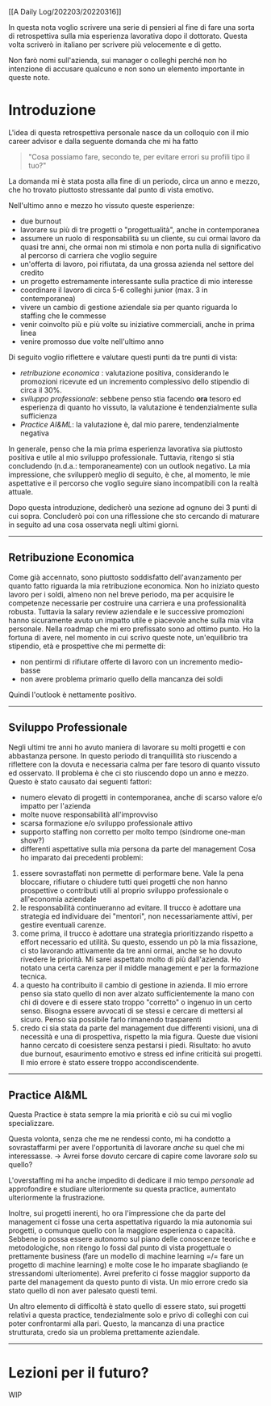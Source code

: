[[A Daily Log/202203/20220316]]

In questa nota voglio scrivere una serie di pensieri al fine di fare una sorta di retrospettiva sulla mia esperienza lavorativa dopo il dottorato. Questa volta scriverò in italiano per scrivere più velocemente e di getto. 

Non farò nomi sull'azienda, sui manager o colleghi perché non ho intenzione di accusare qualcuno e non sono un elemento importante in queste note. 

# Introduzione
L'idea di questa retrospettiva personale nasce da un colloquio con il mio career advisor e dalla seguente domanda che mi ha fatto

> "Cosa possiamo fare, secondo te, per evitare errori su profili tipo il tuo?"

La domanda mi è stata posta alla fine di un periodo, circa un anno e mezzo, che ho trovato piuttosto stressante dal punto di vista emotivo. 

Nell'ultimo anno e mezzo ho vissuto queste esperienze:
- due burnout
- lavorare su più di tre progetti o "progettualità", anche in contemporanea
- assumere un ruolo di responsabilità su un cliente, su cui ormai lavoro da quasi tre anni, che ormai non mi stimola e non porta nulla di significativo al percorso di carriera che voglio seguire
- un'offerta di lavoro, poi rifiutata, da una grossa azienda nel settore del credito
- un progetto estremamente interessante sulla practice di mio interesse
- coordinare il lavoro di circa 5-6 colleghi junior (max. 3 in contemporanea)
- vivere un cambio di gestione aziendale sia per quanto riguarda lo staffing che le commesse
- venir coinvolto più e più volte su iniziative commerciali, anche in prima linea
- venire promosso due volte nell'ultimo anno

Di seguito voglio riflettere e valutare questi punti da tre punti di vista:
- _retribuzione economica_ : valutazione positiva, considerando le promozioni ricevute ed un incremento complessivo dello stipendio di circa il 30%. 
- _sviluppo professionale_: sebbene penso stia facendo **ora** tesoro ed esperienza di quanto ho vissuto, la valutazione è tendenzialmente sulla sufficienza
- _Practice AI&ML_: la valutazione è, dal mio parere, tendenzialmente negativa

In generale, penso che la mia prima esperienza lavorativa sia piuttosto positiva e utile al mio sviluppo professionale. 
Tuttavia, ritengo si stia concludendo (n.d.a.: temporaneamente) con un outlook negativo. 
La mia impressione, che svilupperò meglio di seguito, è che, al momento, le mie aspettative e il percorso che voglio seguire siano incompatibili con la realtà attuale. 

Dopo questa introduzione, dedicherò una sezione ad ognuno dei 3 punti di cui sopra. Concluderò poi con una riflessione che sto cercando di maturare in seguito ad una cosa osservata negli ultimi giorni. 

---

## Retribuzione Economica
Come già accennato, sono piuttosto soddisfatto dell'avanzamento per quanto fatto riguarda la mia retribuzione economica. 
Non ho iniziato questo lavoro per i soldi, almeno non nel breve periodo, ma per acquisire le competenze necessarie per costruire una carriera e una professionalità robusta. 
Tuttavia la salary review aziendale e le successive promozioni hanno sicuramente avuto un impatto utile e piacevole anche sulla mia vita personale. Nella roadmap che mi ero prefissato sono ad ottimo punto. 
Ho la fortuna di avere, nel momento in cui scrivo queste note, un'equilibrio tra stipendio, età e prospettive che mi permette di:
- non pentirmi di rifiutare offerte di lavoro con un incremento medio-basse
- non avere problema primario quello della mancanza dei soldi

Quindi l'outlook è nettamente positivo.

---
## Sviluppo Professionale
Negli ultimi tre anni ho avuto maniera di lavorare su molti progetti e con abbastanza persone. In questo periodo di tranquillità sto riuscendo a riflettere con la dovuta e necessaria calma per fare tesoro di quanto vissuto ed osservato. 
Il problema è che ci sto riuscendo dopo un anno e mezzo. Questo è stato causato dai seguenti fattori:
- numero elevato di progetti in contemporanea, anche di scarso valore e/o impatto per l'azienda
- molte nuove responsabilità all'improvviso
- scarsa formazione e/o sviluppo professionale attivo
- supporto staffing non corretto per molto tempo (sindrome one-man show?)
- differenti aspettative sulla mia persona da parte del management 
Cosa ho imparato dai precedenti problemi:
1. essere sovrastaffati non permette di performare bene. Vale la pena bloccare, rifiutare o chiudere tutti quei progetti che non hanno prospettive o contributi utili al proprio sviluppo professionale o all'economia aziendale
2. le responsabilità continueranno ad evitare. Il trucco è adottare una strategia ed individuare dei "mentori", non necessariamente attivi, per gestire eventuali carenze.
3. come prima, il trucco è adottare una strategia prioritizzando rispetto a effort necessario ed utilità. Su questo, essendo un pò la mia fissazione, ci sto lavorando attivamente da tre anni ormai, anche se ho dovuto rivedere le priorità. Mi sarei aspettato molto di più dall'azienda. Ho notato una certa carenza per il middle management e per la formazione tecnica.
4. a questo ha contribuito il cambio di gestione in azienda. Il mio errore penso sia stato quello di non aver alzato sufficientemente la mano con chi di dovere e di essere stato troppo "corretto" o ingenuo in un certo senso. Bisogna essere avvocati di se stessi e cercare di mettersi al sicuro. Penso sia possibile farlo rimanendo trasparenti
5. credo ci sia stata da parte del management due differenti visioni, una di necessità e una di prospettiva, rispetto la mia figura. Queste due visioni hanno cercato di coesistere senza pestarsi i piedi. Risultato: ho avuto due burnout, esaurimento emotivo e stress ed infine criticità sui progetti. Il mio errore è stato essere troppo accondiscendente.

---

## Practice AI&ML
Questa Practice è stata sempre la mia priorità e ciò su cui mi voglio specializzare.

Questa volonta, senza che me ne rendessi conto, mi ha condotto a sovrastaffarmi per avere l'opportunità di lavorare _anche_ su quel che mi interessasse. 
-> Avrei forse dovuto cercare di capire come lavorare _solo_ su quello? 

L'overstaffing mi ha anche impedito di dedicare il mio tempo  _personale_ ad approfondire e studiare ulteriormente su questa practice, aumentato ulteriormente la frustrazione. 

Inoltre, sui progetti inerenti, ho ora l'impressione che da parte del management ci fosse una certa aspettativa riguardo la mia autonomia sui progetti, o comunque quello con la maggiore esperienza o capacità. 
Sebbene io possa essere autonomo sul piano delle conoscenze teoriche e metodologiche, non ritengo lo fossi dal punto di vista progettuale o prettamente business (fare un modello di machine learning =/= fare un progetto di machine learning) e molte cose le ho imparate sbagliando (e stressandomi ulteriomente). Avrei preferito ci fosse maggior supporto da parte del management da questo punto di vista. Un mio errore credo sia stato quello di non aver palesato questi temi.

Un altro elemento di difficoltà è stato quello di essere stato, sui progetti relativi a questa practice, tendezialmente solo e privo di colleghi con cui poter confrontarmi alla pari. 
Questo, la mancanza di una practice strutturata,  credo sia un problema prettamente aziendale.

---

# Lezioni per il futuro?

WIP